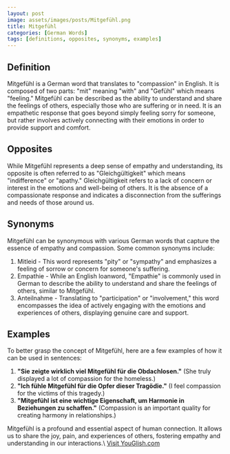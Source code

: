 ```yaml
---
layout: post
image: assets/images/posts/Mitgefühl.png
title: Mitgefühl
categories: [German Words]
tags: [definitions, opposites, synonyms, examples]
---
```


## Definition

Mitgefühl is a German word that translates to "compassion" in English. It is composed of two parts: "mit" meaning "with" and "Gefühl" which means "feeling." Mitgefühl can be described as the ability to understand and share the feelings of others, especially those who are suffering or in need. It is an empathetic response that goes beyond simply feeling sorry for someone, but rather involves actively connecting with their emotions in order to provide support and comfort.

## Opposites

While Mitgefühl represents a deep sense of empathy and understanding, its opposite is often referred to as "Gleichgültigkeit" which means "indifference" or "apathy." Gleichgültigkeit refers to a lack of concern or interest in the emotions and well-being of others. It is the absence of a compassionate response and indicates a disconnection from the sufferings and needs of those around us.

## Synonyms

Mitgefühl can be synonymous with various German words that capture the essence of empathy and compassion. Some common synonyms include:

1. Mitleid - This word represents "pity" or "sympathy" and emphasizes a feeling of sorrow or concern for someone's suffering.
2. Empathie - While an English loanword, "Empathie" is commonly used in German to describe the ability to understand and share the feelings of others, similar to Mitgefühl.
3. Anteilnahme - Translating to "participation" or "involvement," this word encompasses the idea of actively engaging with the emotions and experiences of others, displaying genuine care and support.

## Examples

To better grasp the concept of Mitgefühl, here are a few examples of how it can be used in sentences:

1. **"Sie zeigte wirklich viel Mitgefühl für die Obdachlosen."** (She truly displayed a lot of compassion for the homeless.)
2. **"Ich fühle Mitgefühl für die Opfer dieser Tragödie."** (I feel compassion for the victims of this tragedy.)
3. **"Mitgefühl ist eine wichtige Eigenschaft, um Harmonie in Beziehungen zu schaffen."** (Compassion is an important quality for creating harmony in relationships.)

Mitgefühl is a profound and essential aspect of human connection. It allows us to share the joy, pain, and experiences of others, fostering empathy and understanding in our interactions.\ <a id="yg-widget-0" class="youglish-widget" data-query="Mitgefühl" data-lang="german" data-components="8412" data-auto-start="0" data-bkg-color="theme_light" data-title="How%20to%20pronounce%20Mitgefühl%20in%20German"  rel="nofollow" href="https://youglish.com">Visit YouGlish.com</a><script async src="https://youglish.com/public/emb/widget.js" charset="utf-8"></script>